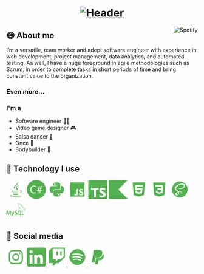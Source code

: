 <h1 align="center">
  <a href="https://git.io/typing-svg">
    <img src="https://readme-typing-svg.herokuapp.com?font=Roboto+Condensed&size=50&pause=1000&color=53B14F&center=true&vCenter=true&width=600&height=70&lines=%F0%9F%A4%94+Hi!+I'm+Esarac;%F0%9F%A5%B4+Welcome+to+my+profile" alt="Header" />
  </a>
</h1>

<a href="https://spotify-github-profile.vercel.app/api/view.svg?uid=12175210260&redirect=true">
    <img align="right" alt="Spotify" src="https://spotify-github-profile.vercel.app/api/view.svg?uid=12175210260&cover_image=true&theme=default&bar_color=53B14F&bar_color_cover=false">
</a>

<h2>😄 About me</h2>
<p>
  I’m a versatile, team worker and adept software engineer with experience in web development, project management, data analytics, and automated testing. As well, I have a huge foreground in agile methodologies such as Scrum, in order to complete tasks in short periods of time and bring constant value to the organization.
</p>
<h3>Even more...</h3>
<h3>I'm a</h3>
<ul>
  <li>Software engineer 👨‍💻</li>
  <li>Video game designer 🎮</li>
  <li>Salsa dancer 💃</li>
  <li>Once 🎵</li>
  <li>Bodybuilder 💪</li>
</ul>

<h2>🤯 Technology I use</h2>

<div>
<img alt="Java" height=50 width=50 src="./img/java.svg">
<img alt="Csharp" height=50 width=50 src="./img/csharp.svg">
<img alt="Python" height=50 width=50 src="./img/python.svg">
<img alt="Javascript" height=50 width=50 src="./img/javascript.svg">
<img alt="Typescript" height=50 width=50 src="./img/typescript.svg">
<img alt="Kotlin" height=50 width=50 src="./img/kotlin.svg">
<img alt="Html" height=50 width=50 src="./img/html5.svg">
<img alt="Css" height=50 width=50 src="./img/css3.svg">
<img alt="Sass" height=50 width=50 src="./img/sass.svg">
<img alt="Mysql" height=50 width=50 src="./img/mysql.svg">
</div>

<h2>🤨 Social media</h2>
<a href="https://www.instagram.com/esaracgp/">
  <img alt="Instagram" height=50 width=50 src="./img/instagram.svg">
</a>
<a href="https://www.linkedin.com/in/estebanarizaacosta/">
  <img alt="Linkedin" height=50 width=50 src="./img/linkedin.svg">
</a>
<a href="https://www.twitch.tv/esarac567">
  <img alt="Twitch" height=50 width=50 src="./img/twitch.svg">
</a>
<a href="https://open.spotify.com/user/12175210260">
  <img alt="Spotify" height=50 width=50 src="./img/spotify.svg">
</a>
<a href="https://www.paypal.me/esaracgp">
  <img alt="Paypal" height=50 width=50 src="./img/paypal.svg">
</a>
